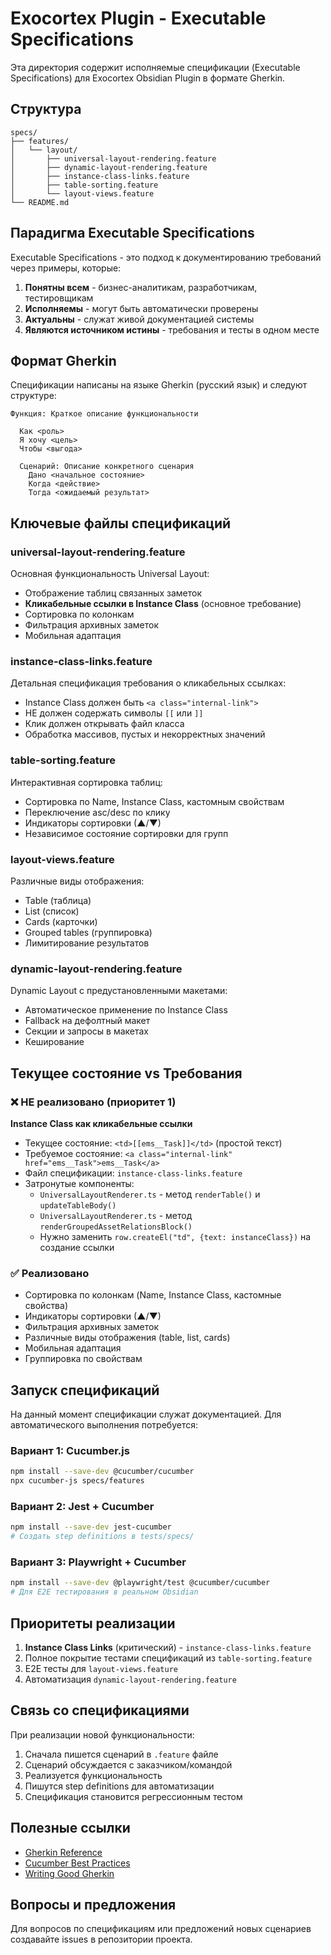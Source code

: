 # Exocortex Plugin - Executable Specifications

Эта директория содержит исполняемые спецификации (Executable Specifications) для Exocortex Obsidian Plugin в формате Gherkin.

## Структура

```
specs/
├── features/
│   └── layout/
│       ├── universal-layout-rendering.feature
│       ├── dynamic-layout-rendering.feature
│       ├── instance-class-links.feature
│       ├── table-sorting.feature
│       └── layout-views.feature
└── README.md
```

## Парадигма Executable Specifications

Executable Specifications - это подход к документированию требований через примеры, которые:

1. **Понятны всем** - бизнес-аналитикам, разработчикам, тестировщикам
2. **Исполняемы** - могут быть автоматически проверены
3. **Актуальны** - служат живой документацией системы
4. **Являются источником истины** - требования и тесты в одном месте

## Формат Gherkin

Спецификации написаны на языке Gherkin (русский язык) и следуют структуре:

```gherkin
Функция: Краткое описание функциональности

  Как <роль>
  Я хочу <цель>
  Чтобы <выгода>

  Сценарий: Описание конкретного сценария
    Дано <начальное состояние>
    Когда <действие>
    Тогда <ожидаемый результат>
```

## Ключевые файлы спецификаций

### universal-layout-rendering.feature
Основная функциональность Universal Layout:
- Отображение таблиц связанных заметок
- **Кликабельные ссылки в Instance Class** (основное требование)
- Сортировка по колонкам
- Фильтрация архивных заметок
- Мобильная адаптация

### instance-class-links.feature
Детальная спецификация требования о кликабельных ссылках:
- Instance Class должен быть `<a class="internal-link">`
- НЕ должен содержать символы `[[` или `]]`
- Клик должен открывать файл класса
- Обработка массивов, пустых и некорректных значений

### table-sorting.feature
Интерактивная сортировка таблиц:
- Сортировка по Name, Instance Class, кастомным свойствам
- Переключение asc/desc по клику
- Индикаторы сортировки (▲/▼)
- Независимое состояние сортировки для групп

### layout-views.feature
Различные виды отображения:
- Table (таблица)
- List (список)
- Cards (карточки)
- Grouped tables (группировка)
- Лимитирование результатов

### dynamic-layout-rendering.feature
Dynamic Layout с предустановленными макетами:
- Автоматическое применение по Instance Class
- Fallback на дефолтный макет
- Секции и запросы в макетах
- Кеширование

## Текущее состояние vs Требования

### ❌ НЕ реализовано (приоритет 1)
**Instance Class как кликабельные ссылки**
- Текущее состояние: `<td>[[ems__Task]]</td>` (простой текст)
- Требуемое состояние: `<a class="internal-link" href="ems__Task">ems__Task</a>`
- Файл спецификации: `instance-class-links.feature`
- Затронутые компоненты:
  - `UniversalLayoutRenderer.ts` - метод `renderTable()` и `updateTableBody()`
  - `UniversalLayoutRenderer.ts` - метод `renderGroupedAssetRelationsBlock()`
  - Нужно заменить `row.createEl("td", {text: instanceClass})` на создание ссылки

### ✅ Реализовано
- Сортировка по колонкам (Name, Instance Class, кастомные свойства)
- Индикаторы сортировки (▲/▼)
- Фильтрация архивных заметок
- Различные виды отображения (table, list, cards)
- Мобильная адаптация
- Группировка по свойствам

## Запуск спецификаций

На данный момент спецификации служат документацией. Для автоматического выполнения потребуется:

### Вариант 1: Cucumber.js
```bash
npm install --save-dev @cucumber/cucumber
npx cucumber-js specs/features
```

### Вариант 2: Jest + Cucumber
```bash
npm install --save-dev jest-cucumber
# Создать step definitions в tests/specs/
```

### Вариант 3: Playwright + Cucumber
```bash
npm install --save-dev @playwright/test @cucumber/cucumber
# Для E2E тестирования в реальном Obsidian
```

## Приоритеты реализации

1. **Instance Class Links** (критический) - `instance-class-links.feature`
2. Полное покрытие тестами спецификаций из `table-sorting.feature`
3. E2E тесты для `layout-views.feature`
4. Автоматизация `dynamic-layout-rendering.feature`

## Связь со спецификациями

При реализации новой функциональности:

1. Сначала пишется сценарий в `.feature` файле
2. Сценарий обсуждается с заказчиком/командой
3. Реализуется функциональность
4. Пишутся step definitions для автоматизации
5. Спецификация становится регрессионным тестом

## Полезные ссылки

- [Gherkin Reference](https://cucumber.io/docs/gherkin/reference/)
- [Cucumber Best Practices](https://cucumber.io/docs/bdd/better-gherkin/)
- [Writing Good Gherkin](https://automationpanda.com/2017/01/30/bdd-101-writing-good-gherkin/)

## Вопросы и предложения

Для вопросов по спецификациям или предложений новых сценариев создавайте issues в репозитории проекта.
